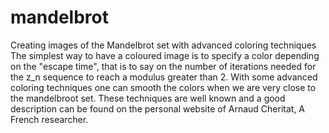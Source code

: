 # mandelbrot
Creating images of the Mandelbrot set with advanced coloring techniques
The simplest way to have a coloured image is to specify a color depending on the "escape time", 
that is to say on the number of iterations needed for the z_n sequence to reach a modulus greater than 2.
With some advanced coloring techniques one can smooth the colors when we are very close to the mandelbroot set.
These techniques are well known and a good description can be found on the personal website of Arnaud Cheritat, 
A French researcher.
